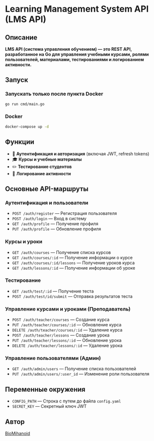 # Learning Management System API (LMS API)

## Описание
**LMS API (система управления обучением) — это REST API, разработанное на Go для управления учебными курсами, ролями пользователей, материалами, тестированиями и логированием активности.**

## Запуск
### Запускать только после пункта Docker
```sh
go run cmd/main.go
```
### Docker
```sh
docker-compose up -d
```

## Функции
- 🔑 **Аутентификация и авторизация** (включая JWT, refresh tokens)
- 🎓 **Курсы и учебные материалы**
- ✏️ **Тестирование студентов**
- 📒 **Логирование активности**

## Основные API-маршруты

### Аутентификация и пользователи
- `POST /auth/register` — Регистрация пользователя
- `POST /auth/login` — Вход в систему
- `GET /auth/profile` — Получение профиля
- `PUT /auth/profile` — Обновление профиля

### Курсы и уроки
- `GET /auth/courses` — Получение списка курсов
- `GET /auth/courses/:id` — Получение информации о курсе
- `GET /auth/courses/:id/lessons` — Получение уроков курса
- `GET /auth/lessons/:id` — Получение информации об уроке

### Тестирование
- `GET /auth/test/:id` — Получение теста
- `POST /auth/test/id/submit` — Отправка результатов теста

### Управление курсами и уроками (Преподаватель)
- `POST /auth/teacher/courses` — Создание курса
- `PUT /auth/teacher/courses/:id` — Обновление курса
- `DELETE /auth/teacher/courses/:id` — Удаление курса
- `POST /auth/teacher/lessons` — Создание урока
- `PUT /auth/teacher/lessons/:id` — Обновление урока
- `DELETE /auth/teacher/lessons/:id` — Удаление урока

### Управление пользователями (Админ)
- `GET /auth/admin/users` — Получение списка пользователей
- `PUT /auth/admin/users/:user_id` — Изменение роли пользователя  

## Переменные окружения
- `CONFIG_PATH` — Строка c путем до файла `config.yaml`
- `SECRET_KEY` — Секретный ключ JWT 

## Автор
[BioMihanoid](https://github.com/BioMihanoid)